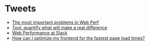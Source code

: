 # Tweets

- [The most important problems in Web Perf](https://twitter.com/amilajack/status/1478062246072754179)
- [Tool: quantify what will make a real difference](https://twitter.com/Steve8708/status/1499906268781187077)
- [Web Performance at Slack](https://twitter.com/zeigenvector/status/1448684941663948801)
- [How can I optimize my frontend for the fastest page load times?](https://twitter.com/leeerob/status/1481693352059973632)
